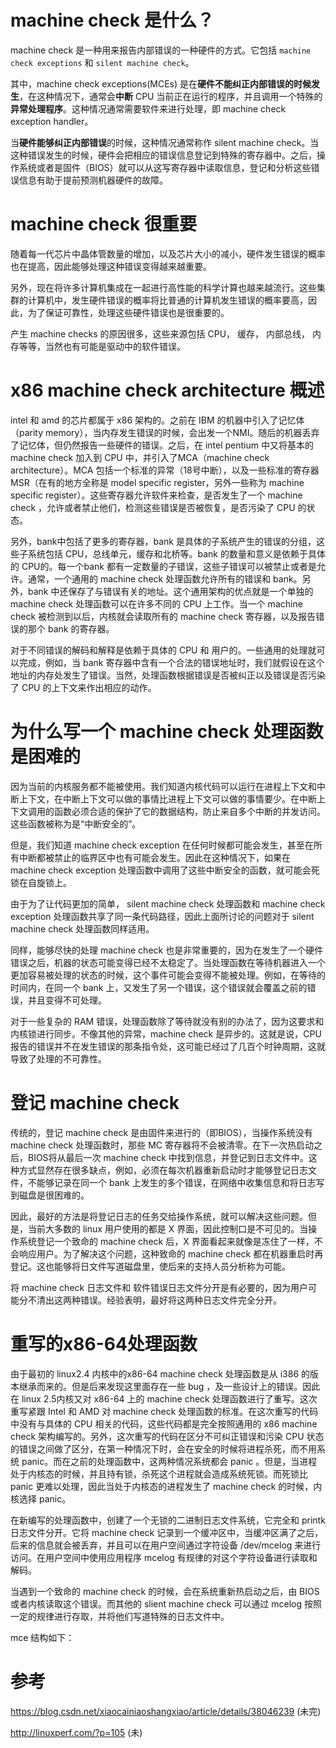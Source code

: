 
# machine check 是什么？

machine check 是一种用来报告内部错误的一种硬件的方式。它包括 `machine check exceptions` 和 `silent machine check`。

其中，machine check exceptions(MCEs) 是在**硬件不能纠正内部错误的时候发生**，在这种情况下，通常会**中断** CPU 当前正在运行的程序，并且调用一个特殊的**异常处理程序**。这种情况通常需要软件来进行处理，即 machine check exception handler。

当**硬件能够纠正内部错误**的时候，这种情况通常称作 silent machine check。当这种错误发生的时候，硬件会把相应的错误信息登记到特殊的寄存器中。之后，操作系统或者是固件（BIOS）就可以从这写寄存器中读取信息，登记和分析这些错误信息有助于提前预测机器硬件的故障。

# machine check 很重要

随着每一代芯片中晶体管数量的增加，以及芯片大小的减小，硬件发生错误的概率也在提高，因此能够处理这种错误变得越来越重要。

另外，现在将许多计算机集成在一起进行高性能的科学计算也越来越流行。这些集群的计算机中，发生硬件错误的概率将比普通的计算机发生错误的概率要高，因此，为了保证可靠性，处理这些硬件错误也是很重要的。

产生 machine checks 的原因很多，这些来源包括 CPU， 缓存， 内部总线， 内存等等，当然也有可能是驱动中的软件错误。

# x86 machine check architecture 概述

intel 和 amd 的芯片都属于 x86 架构的。之前在 IBM 的机器中引入了记忆体（parity memory），当内存发生错误的时候，会出发一个NMI。随后的机器丢弃了记忆体，但仍然报告一些硬件的错误。之后，在 intel pentium 中又将基本的 machine check 加入到 CPU 中，并引入了MCA（machine check architecture）。MCA 包括一个标准的异常（18号中断），以及一些标准的寄存器 MSR（在有的地方全称是 model specific register，另外一些称为 machine specific register）。这些寄存器允许软件来检查，是否发生了一个 machine check ，允许或者禁止他们，检测这些错误是否被恢复，是否污染了 CPU 的状态。

另外，bank中包括了更多的寄存器，bank 是具体的子系统产生的错误的分组，这些子系统包括 CPU，总线单元，缓存和北桥等。bank 的数量和意义是依赖于具体的 CPU的。每一个bank 都有一定数量的子错误，这些子错误可以被禁止或者是允许。通常，一个通用的 machine check 处理函数允许所有的错误和 bank。另外，bank 中还保存了与错误有关的地址。这个通用架构的优点就是一个单独的 machine check 处理函数可以在许多不同的 CPU 上工作。当一个 machine check 被检测到以后，内核就会读取所有的 machine check 寄存器，以及报告错误的那个 bank 的寄存器。

对于不同错误的解码和解释是依赖于具体的 CPU 和 用户的。一些通用的处理就可以完成，例如，当 bank 寄存器中含有一个合法的错误地址时，我们就假设在这个地址的内存处发生了错误。当然，处理函数根据错误是否被纠正以及错误是否污染了 CPU 的上下文来作出相应的动作。

# 为什么写一个 machine check 处理函数是困难的

因为当前的内核服务都不能被使用。我们知道内核代码可以运行在进程上下文和中断上下文，在中断上下文可以做的事情比进程上下文可以做的事情要少。在中断上下文调用的函数必须合适的保护了它的数据结构，防止来自多个中断的并发访问。这些函数被称为是“中断安全的”。

但是，我们知道 machine check exception 在任何时候都可能会发生，甚至在所有中断都被禁止的临界区中也有可能会发生。因此在这种情况下，如果在 machine check exception 处理函数中调用了这些中断安全的函数，就可能会死锁在自旋锁上。

由于为了让代码更加的简单， silent machine check 处理函数和 machine check exception 处理函数共享了同一条代码路径，因此上面所讨论的问题对于 silent machine check 处理函数同样适用。

同样，能够尽快的处理 machine check 也是非常重要的，因为在发生了一个硬件错误之后，机器的状态可能变得已经不太稳定了。当处理函数在等待机器进入一个更加容易被处理的状态的时候，这个事件可能会变得不能被处理。例如，在等待的时间内，在同一个 bank 上，又发生了另一个错误，这个错误就会覆盖之前的错误，并且变得不可处理。

对于一些复杂的 RAM 错误，处理函数除了等待就没有别的办法了，因为这要求和内核锁进行同步。不像其他的异常，machine check 是异步的。这就是说，CPU 报告的错误并不在发生错误的那条指令处，这可能已经过了几百个时钟周期，这就导致了处理的不可靠性。

# 登记 machine check 

传统的，登记 machine check 是由固件来进行的（即BIOS），当操作系统没有 machine check 处理函数时，那些 MC 寄存器将不会被清零。在下一次热启动之后，BIOS将从最后一次 machine check 中找到信息，并登记到日志文件中。这种方式显然存在很多缺点，例如，必须在每次机器重新启动时才能够登记日志文件，不能够记录在同一个 bank 上发生的多个错误，在网络中收集信息和将日志写到磁盘是很困难的。

因此，最好的方法是将登记日志的任务交给操作系统，就可以解决这些问题。但是，当前大多数的 linux 用户使用的都是 X 界面，因此控制口是不可见的。当操作系统登记一个致命的 machine check 后，X 界面看起来就像是冻住了一样，不会响应用户。为了解决这个问题，这种致命的 machine check 都在机器重启时再登记。这也能够将日文件写道磁盘里，使后来的支持人员分析称为可能。

将 machine check 日志文件和 软件错误日志文件分开是有必要的，因为用户可能分不清出这两种错误。经验表明，最好将这两种日志文件完全分开。

# 重写的x86-64处理函数

由于最初的 linux2.4 内核中的x86-64 machine check 处理函数是从 i386 的版本继承而来的。但是后来发现这里面存在一些 bug ，及一些设计上的错误。因此在 linux 2.5内核又对 x86-64 上的 machine check 处理函数进行了重写。这次重写紧跟 Intel 和 AMD 对 machine check 处理函数的标准。在这次重写的代码中没有与具体的 CPU 相关的代码，这些代码都是完全按照通用的 x86 machine check 架构编写的。另外，这次重写的代码在区分不可纠正错误和污染 CPU 状态的错误之间做了区分，在第一种情况下时，会在安全的时候将进程杀死，而不用系统 panic。而在之前的处理函数中，这两种情况系统都会 panic 。但是，当进程处于内核态的时候，并且持有锁，杀死这个进程就会造成系统死锁。而死锁比 panic 更难以处理，因此当处于内核态的进程发生了 machine check 的时候，内核选择 panic。

在新编写的处理函数中，创建了一个无锁的二进制日志文件系统，它完全和 printk 日志文件分开。它将 machine check 记录到一个缓冲区中，当缓冲区满了之后，后来的信息就会被丢弃，并且可以在用户空间通过字符设备 /dev/mcelog 来进行访问。在用户空间中使用应用程序 mcelog 有规律的对这个字符设备进行读取和解码。

当遇到一个致命的 machine check 的时候，会在系统重新热启动之后，由 BIOS 或者内核读取这个错误。而其他的 slient machine check 可以通过 mcelog 按照一定的规律进行存取，并将他们写道特殊的日志文件中。

mce 结构如下：


# 参考

https://blog.csdn.net/xiaocainiaoshangxiao/article/details/38046239 (未完)

http://linuxperf.com/?p=105 (未)